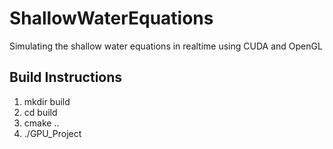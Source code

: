 # ShallowWaterEquations
Simulating the shallow water equations in realtime using CUDA and OpenGL

## Build Instructions
1. mkdir build
2. cd build
3. cmake ..
4. ./GPU_Project
